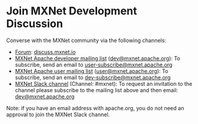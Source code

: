 # Join MXNet Development Discussion

Converse with the MXNet community via the following channels:

- [Forum](https://discuss.mxnet.io/): [discuss.mxnet.io](https://discuss.mxnet.io/)
- [MXNet Apache developer mailing list](https://lists.apache.org/list.html?dev@mxnet.apache.org) (dev@mxnet.apache.org): To subscribe, send an email to <a href="mailto:user-subscribe@mxnet.apache.org">user-subscribe@mxnet.apache.org</a>
- [MXNet Apache user mailing list](https://lists.apache.org/list.html?user@mxnet.apache.org) (user@mxnet.apache.org): To subscribe, send an email to <a href="mailto:dev-subscribe@mxnet.apache.org">dev-subscribe@mxnet.apache.org</a>
- [MXNet Slack channel](https://the-asf.slack.com/) (Channel: #mxnet): To request an invitation to the channel please subscribe to the mailing list above and then email: <a href="mailto:dev@mxnet.apache.org">dev@mxnet.apache.org</a>

Note: if you have an email address with apache.org, you do not need an approval to join the MXNet Slack channel.
